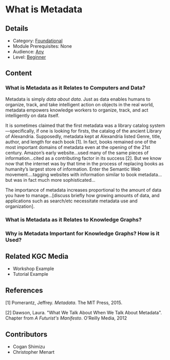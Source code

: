# What is Metadata
## Details
* Category: [Foundational](../categories/Foundational.md)
* Module Prerequisites: None
* Audience: [Any](../audiences/Any.md)
* Level: [Beginner](../levels/Beginner.md)

## Content

### What is Metadata as it Relates to Computers and Data?

Metadata is simply *data about data*. Just as data enables humans to organize, track, and take intelligent action on objects in the real world, metadata empowers knowledge workers to organize, track, and act intelligently on data itself.

It is sometimes claimed that the first metadata was a library catalog system—specifically, if one is looking for firsts, the catalog of the ancient Library of Alexandria. Supposedly, metadata kept at Alexandria listed Genre, title, author, and length for each book [1]. In fact, books remained one of the most important domains of metadata even at the opening of the 21st century. Amazon’s early website…used many of the same pieces of information…cited as a contributing factor in its success [2].
But we know now that the internet was by that time in the process of replacing books as humanity’s largest store of information. Enter the Semantic Web movement….tagging websites with information similar to book metadata…but was in fact much more sophisticated…

The importance of metadata increases proportional to the amount of data you have to manage...[discuss briefly how growing amounts of data, and applications such as search/etc necessitate metadata use and organization].


### What is Metadata as it Relates to Knowledge Graphs?

### Why is Metadata Important for Knowledge Graphs? How is it Used?


## Related KGC Media
* Workshop Example
* Tutorial Example

## References
[1] Pomerantz, Jeffrey. *Metadata*. The MIT Press, 2015. 

[2] Dawson, Laura. "What We Talk About When We Talk About Metadata". Chapter from *A Futurist's Manifesto*. O'Reilly Media, 2012

## Contributors
* Cogan Shimizu
* Christopher Menart
